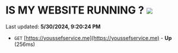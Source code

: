 # IS MY WEBSITE RUNNING ? [![](https://img.shields.io/static/v1?label=Sponsor&message=%E2%9D%A4&logo=GitHub&color=%23fe8e86)](https://github.com/sponsors/Youssef-Lehmam)

Last updated: **5/30/2024, 9:20:24 PM**

- `GET` [https://youssefservice.me](https://youssefservice.me) - **Up** (256ms)
